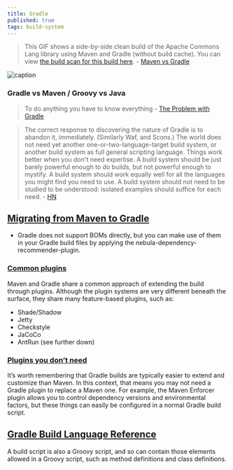 ```yaml
---
title: Gradle
published: true
tags: build-system
---
```

> This GIF shows a side-by-side clean build of the Apache Commons Lang library using Maven and Gradle (without build cache). You can view [the build scan for this build here](https://scans.gradle.com/s/of466wbcmynxm). - [Maven vs Gradle](https://gradle.org/maven-vs-gradle/)

![caption](/images/gradle-vs-maven.gif)

### Gradle vs Maven / Groovy vs Java
> To do anything you have to know everything - [The Problem with Gradle](https://www.bruceeckel.com/2021/01/02/the-problem-with-gradle/)

> The correct response to discovering the nature of Gradle is to abandon it, immediately. (Similarly Waf, and Scons.) The world does not need yet another one-or-two-language-target build system, or another build system as full general scripting language. Things work better when you don't need expertise. A build system should be just barely powerful enough to do builds, but not powerful enough to mystify. A build system should work equally well for all the languages you might find you need to use. A build system should not need to be studied to be understood: isolated examples should suffice for each need. - [HN](https://news.ycombinator.com/item?id=25803178)

## [Migrating from Maven to Gradle](https://guides.gradle.org/migrating-from-maven/)

- Gradle does not support BOMs directly, but you can make use of them in your Gradle build files by applying the nebula-dependency-recommender-plugin.

### [Common plugins](https://guides.gradle.org/migrating-from-maven/#common_plugins)
Maven and Gradle share a common approach of extending the build through plugins. Although the plugin systems are very different beneath the surface, they share many feature-based plugins, such as:
   - Shade/Shadow
   - Jetty
   - Checkstyle
   - JaCoCo
   - AntRun (see further down)

### [Plugins you don’t need](https://guides.gradle.org/migrating-from-maven/#plugins_you_don_t_need)

It’s worth remembering that Gradle builds are typically easier to extend and customize than Maven. In this context, that means you may not need a Gradle plugin to replace a Maven one. For example, the Maven Enforcer plugin allows you to control dependency versions and environmental factors, but these things can easily be configured in a normal Gradle build script.

## [Gradle Build Language Reference](https://docs.gradle.org/4.5.1/dsl/)
A build script is also a Groovy script, and so can contain those elements allowed in a Groovy script, such as method definitions and class definitions.
